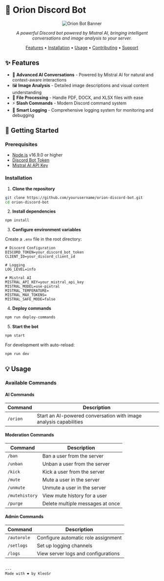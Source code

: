 # 🤖 Orion Discord Bot

<div align="center">

![Orion Bot Banner](https://i.ibb.co/DW6MRff/0e288f8ba473130bcb190bdcb0ff93e9.png)

*A powerful Discord bot powered by Mistral AI, bringing intelligent conversations and image analysis to your server.*

[Features](#features) •
[Installation](#installation) •
[Usage](#usage) •
[Contributing](#contributing) •
[Support](#support)

</div>

## ✨ Features

- 🧠 **Advanced AI Conversations** - Powered by Mistral AI for natural and context-aware interactions
- 🖼️ **Image Analysis** - Detailed image descriptions and visual content understanding
- 📄 **File Processing** - Handle PDF, DOCX, and XLSX files with ease
- ⚡ **Slash Commands** - Modern Discord command system
- 📝 **Smart Logging** - Comprehensive logging system for monitoring and debugging

## 🚀 Getting Started

### Prerequisites

- [Node.js](https://nodejs.org/) v16.9.0 or higher
- [Discord Bot Token](https://discord.com/developers/applications)
- [Mistral AI API Key](https://console.mistral.ai/)

### Installation

1. **Clone the repository**
```bash
git clone https://github.com/yourusername/orion-discord-bot.git
cd orion-discord-bot
```

2. **Install dependencies**
```bash
npm install
```

3. **Configure environment variables**
   
Create a `.env` file in the root directory:
```env
# Discord Configuration
DISCORD_TOKEN=your_discord_bot_token
CLIENT_ID=your_discord_client_id

# Logging
LOG_LEVEL=info

# Mistral AI
MISTRAL_API_KEY=your_mistral_api_key
MISTRAL_MODEL=use-pixtral
MISTRAL_TEMPERATURE=
MISTRAL_MAX_TOKENS=
MISTRAL_SAFE_MODE=false
```

4. **Deploy commands**
```bash
npm run deploy-commands
```

5. **Start the bot**
```bash
npm start
```

For development with auto-reload:
```bash
npm run dev
```

## 💡 Usage

### Available Commands

#### AI Commands
| Command | Description |
|---------|-------------|
| `/orion` | Start an AI-powered conversation with image analysis capabilities |

#### Moderation Commands
| Command | Description |
|---------|-------------|
| `/ban` | Ban a user from the server |
| `/unban` | Unban a user from the server |
| `/kick` | Kick a user from the server |
| `/mute` | Mute a user in the server |
| `/unmute` | Unmute a user in the server |
| `/mutehistory` | View mute history for a user |
| `/purge` | Delete multiple messages at once |

#### Admin Commands
| Command | Description |
|---------|-------------|
| `/autorole` | Configure automatic role assignment |
| `/setlogs` | Set up logging channels |
| `/logs` | View server logs and configurations |


```

---
Made with ❤️ by KleoSr
